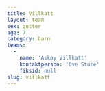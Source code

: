 ```yaml
---
title: Villkatt
layout: team
sex: gutter
age: 7
category: barn
teams:
  -
    name: 'Askøy Villkatt'
    kontaktperson: 'Ove Sture'
    fiksid: null
slug: villkatt
---
```

